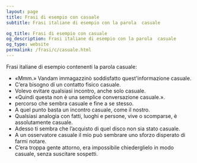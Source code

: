 ```yaml
---
layout: page
title: Frasi di esempio con casuale 
subtitle: Frasi italiane di esempio con la parola  casuale

og_title: Frasi di esempio con casuale 
og_description: Frasi italiane di esempio con la parola  casuale
og_type: website
permalink: /frasi/c/casuale.html
---
```


Frasi italiane di esempio contenenti la parola casuale:


- «Mmm.» Vandam immagazzinò soddisfatto quest'informazione casuale.
- C’era bisogno di un contatto fisico casuale.
- Volevo evitare qualsiasi incontro, anche solo casuale.
- «Quindi questa non è una semplice conversazione casuale.».
- percorso che sembra casuale e fine a se stesso.
- A quel punto basta un incontro casuale, come il nostro.
- Qualsiasi analogia con fatti, luoghi e persone, vive o scomparse, è assolutamente casuale.
- Adesso ti sembra che l’acquisto di quel disco non sia stato casuale.
- A un osservatore casuale il mio può sembrare uno sforzo disperato di farmi notare.
- C’era troppa gente attorno, era impossibile chiederglielo in modo casuale, senza suscitare sospetti.
